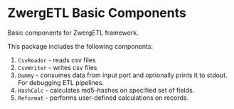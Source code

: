 ZwergETL Basic Components
==========================

Basic components for ZwergETL framework.

This package includes the following components:

1. `CsvReader` - reads csv files
2. `CsvWriter` - writes csv files
3. `Dummy` - consumes data from input port and optionally prints it to stdout. For debugging ETL pipelines.
4. `HashCalc` - calculates md5-hashes on specified set of fields.
5. `Reformat` - performs user-defined calculations on records.
